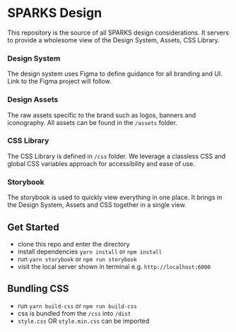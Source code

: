 # SPARKS Design

This repository is the source of all SPARKS design considerations. It servers to provide a wholesome view of the Design System, Assets, CSS Library.

### Design System

The design system uses Figma to define guidance for all branding and UI. Link to the Figma project will follow.

### Design Assets

The raw assets specific to the brand such as logos, banners and iconography. All assets can be found in the `/assets` folder.

### CSS Library

The CSS Library is defined in `/css` folder. We leverage a classless CSS and global CSS variables approach for accessibility and ease of use.

### Storybook

The storybook is used to quickly view everything in one place. It brings in the Design System, Assets and CSS together in a single view. 

## Get Started

- clone this repo and enter the directory
- install dependencies `yarn install` or `npm install`
- run `yarn storybook` or `npm run storybook` 
- visit the local server shown in terminal e.g. `http://localhost:6000`

## Bundling CSS

- run `yarn build-css` or `npm run build-css`
- css is bundled from the `/css` into `/dist`
- `style.css` OR `style.min.css` can be imported 